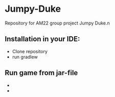 # Jumpy-Duke
Repository for AM22 group project Jumpy Duke.n
<h2>Installation in your IDE:</h2>

- Clone repository
- run gradlew

<h2>Run game from jar-file</h2>

- 
- 
